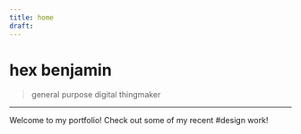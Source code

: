 ```yaml
---
title: home
draft:
---
```

# hex benjamin
> general purpose digital thingmaker

---
Welcome to my portfolio! Check out some of my recent #design work!